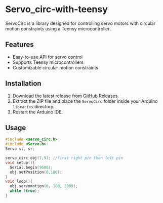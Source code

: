 # Servo_circ-with-teensy

ServoCirc is a library designed for controlling servo motors with circular motion constraints using a Teensy microcontroller.

## Features
- Easy-to-use API for servo control
- Supports Teensy microcontrollers
- Customizable circular motion constraints

## Installation
1. Download the latest release from [GitHub Releases](https://github.com/YourUsername/ServoCirc/releases).
2. Extract the ZIP file and place the `ServoCirc` folder inside your Arduino `libraries` directory.
3. Restart the Arduino IDE.

## Usage
```cpp
#include <servo_circ.h>
#include <Servo.h>
Servo sl, sr;

servo_circ obj(7,9); //first right pin then left pin 
void setup(){
  Serial.begin(9600);
  obj.setPosition(0,180);
}
void loop(){
  obj.servomotion(0, 180, 2000);
  while (true);
}
```
